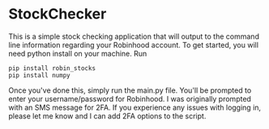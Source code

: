 # StockChecker

This is a simple stock checking application that will output to the command line information regarding your Robinhood account.
To get started, you will need python install on your machine.
Run 
```
pip install robin_stocks
pip install numpy
```
Once you've done this, simply run the main.py file.
You'll be prompted to enter your username/password for Robinhood.
I was originally prompted with an SMS message for 2FA. If you experience any issues with logging in, please let me know and I can add 2FA options to the script.
